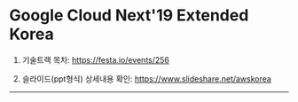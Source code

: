 # Google Cloud Next'19 Extended Korea

1. 기술트랙 목차: https://festa.io/events/256  

2. 슬라이드(ppt형식) 상세내용 확인: https://www.slideshare.net/awskorea  

<hr>
